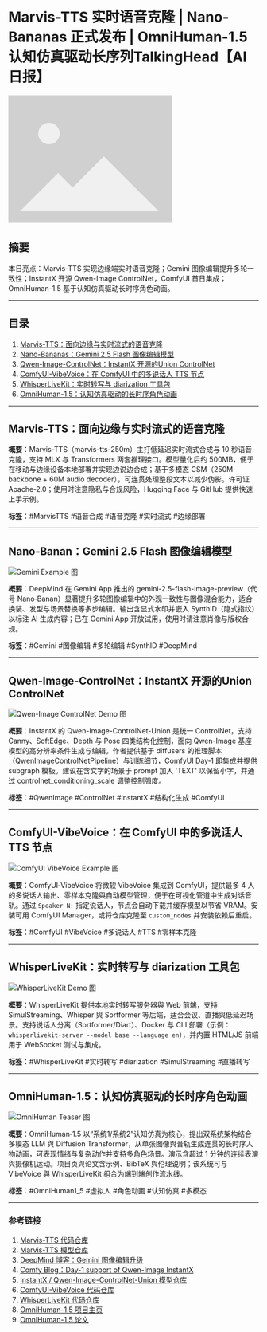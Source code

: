 # Marvis-TTS 实时语音克隆 | Nano-Bananas 正式发布 | OmniHuman-1.5 认知仿真驱动长序列TalkingHead【AI日报】

![封面图](/assets/images/placeholder.png)

## 摘要

本日亮点：Marvis-TTS 实现边缘端实时语音克隆；Gemini 图像编辑提升多轮一致性；InstantX 开源 Qwen-Image ControlNet，ComfyUI 首日集成；OmniHuman-1.5 基于认知仿真驱动长时序角色动画。

---

## 目录

1. [Marvis-TTS：面向边缘与实时流式的语音克隆](#marvis-tts：面向边缘与实时流式的语音克隆)
2. [Nano-Bananas：Gemini 2.5 Flash 图像编辑模型](#nano-banana：gemini-2-5-flash-图像编辑模型)
3. [Qwen-Image-ControlNet：InstantX 开源的Union ControlNet](#qwen-image-controlnet：instantx-开源的-union-controlnet)
4. [ComfyUI-VibeVoice：在 ComfyUI 中的多说话人 TTS 节点](#comfyui-vibevoice：在-comfyui-中的多说话人-tts-节点)
5. [WhisperLiveKit：实时转写与 diarization 工具包](#whisperlivekit：实时转写与-diarization-工具包)
6. [OmniHuman-1.5：认知仿真驱动的长时序角色动画](#omnihuman-15：认知仿真驱动的长时序角色动画)

---

## Marvis-TTS：面向边缘与实时流式的语音克隆

**概要**：Marvis-TTS（marvis-tts-250m）主打低延迟实时流式合成与 10 秒语音克隆，支持 MLX 与 Transformers 两套推理接口。模型量化后约 500MB，便于在移动与边缘设备本地部署并实现边说边合成；基于多模态 CSM（250M backbone + 60M audio decoder），可连贯处理整段文本以减少伪影。许可证 Apache‑2.0；使用时注意隐私与合规风险，Hugging Face 与 GitHub 提供快速上手示例。

**标签**：#MarvisTTS #语音合成 #语音克隆 #实时流式 #边缘部署

---


## Nano-Banan：Gemini 2.5 Flash 图像编辑模型

![Gemini Example 图](https://storage.googleapis.com/gweb-uniblog-publish-prod/images/Blog_hero_image_JSSFrGW.width-1600.format-webp.webp)

**概要**：DeepMind 在 Gemini App 推出的 gemini-2.5-flash-image-preview（代号 Nano‑Banan）显著提升多轮图像编辑中的外观一致性与图像混合能力，适合换装、发型与场景替换等多步编辑。输出含显式水印并嵌入 SynthID（隐式指纹）以标注 AI 生成内容；已在 Gemini App 开放试用，使用时请注意肖像与版权合规。

**标签**：#Gemini #图像编辑 #多轮编辑 #SynthID #DeepMind

---

## Qwen-Image-ControlNet：InstantX 开源的Union ControlNet

![Qwen-Image ControlNet Demo 图](https://substack-post-media.s3.amazonaws.com/public/images/fe6938d5-f648-46da-a7ce-b553928df0f6_5760x2400.png)

**概要**：InstantX 的 Qwen-Image-ControlNet-Union 是统一 ControlNet，支持 Canny、SoftEdge、Depth 与 Pose 四类结构化控制，面向 Qwen-Image 基座模型的高分辨率条件生成与编辑。作者提供基于 diffusers 的推理脚本（QwenImageControlNetPipeline）与训练细节，ComfyUI Day‑1 即集成并提供 subgraph 模板。建议在含文字的场景于 prompt 加入 'TEXT' 以保留小字，并通过 controlnet_conditioning_scale 调整控制强度。

**标签**：#QwenImage #ControlNet #InstantX #结构化生成 #ComfyUI

---

## ComfyUI-VibeVoice：在 ComfyUI 中的多说话人 TTS 节点

![ComfyUI VibeVoice Example 图](https://raw.githubusercontent.com/wildminder/ComfyUI-VibeVoice/main/example_workflows/VibeVoice_example.png)

**概要**：ComfyUI‑VibeVoice 将微软 VibeVoice 集成到 ComfyUI，提供最多 4 人的多说话人输出、零样本克隆與自动模型管理，便于在可视化管道中生成对话音轨。通过 `Speaker N:` 指定说话人，节点会自动下载并缓存模型以节省 VRAM。安装可用 ComfyUI Manager，或将仓库克隆至 `custom_nodes` 并安装依赖后重启。

**标签**：#ComfyUI #VibeVoice #多说话人 #TTS #零样本克隆

---

## WhisperLiveKit：实时转写与 diarization 工具包

![WhisperLiveKit Demo 图](https://raw.githubusercontent.com/QuentinFuxa/WhisperLiveKit/main/demo.png)

**概要**：WhisperLiveKit 提供本地实时转写服务器與 Web 前端，支持 SimulStreaming、Whisper 與 Sortformer 等后端，适合会议、直播與低延迟场景。支持说话人分离（Sortformer/Diart）、Docker 与 CLI 部署（示例：`whisperlivekit-server --model base --language en`），并内置 HTML/JS 前端用于 WebSocket 测试与集成。

**标签**：#WhisperLiveKit #实时转写 #diarization #SimulStreaming #直播转写

---

## OmniHuman-1.5：认知仿真驱动的长时序角色动画

![OmniHuman Teaser 图](https://arxiv.org/html/2508.19209v1/figs/teaser.jpg)

**概要**：OmniHuman‑1.5 以“系统1/系统2”认知仿真为核心，提出双系统架构结合多模态 LLM 與 Diffusion Transformer，从单张图像與音轨生成连贯的长时序人物动画，可表现情绪与复杂动作并支持多角色场景。演示含超过 1 分钟的连续表演與摄像机运动。项目页與论文含示例、BibTeX 與伦理说明；该系统可与 VibeVoice 與 WhisperLiveKit 组合为端到端创作流水线。

**标签**：#OmniHuman1_5 #虚拟人 #角色动画 #认知仿真 #多模态

---

### **参考链接**

1. [Marvis-TTS 代码仓库](https://github.com/Marvis-Labs/marvis-tts)
2. [Marvis-TTS 模型仓库](https://huggingface.co/Marvis-AI/marvis-tts-250m-v0.1)
3. [DeepMind 博客：Gemini 图像编辑升级](https://deepmind.google/discover/blog/image-editing-in-gemini-just-got-a-major-upgrade/)
4. [Comfy Blog：Day-1 support of Qwen-Image InstantX](https://blog.comfy.org/p/day-1-support-of-qwen-image-instantx)
5. [InstantX / Qwen-Image-ControlNet-Union 模型仓库](https://huggingface.co/InstantX/Qwen-Image-ControlNet-Union)
6. [ComfyUI-VibeVoice 代码仓库](https://github.com/wildminder/ComfyUI-VibeVoice)
7. [WhisperLiveKit 代码仓库](https://github.com/QuentinFuxa/WhisperLiveKit)
8. [OmniHuman-1.5 项目主页](https://omnihuman-lab.github.io/v1_5/)
9. [OmniHuman-1.5 论文](https://arxiv.org/abs/2508.19209)
